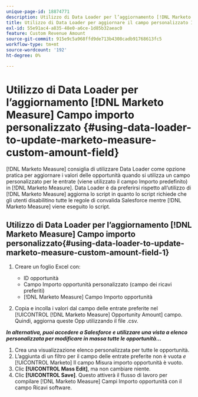 ```yaml
---
unique-page-id: 18874771
description: Utilizzo di Data Loader per l’aggiornamento [!DNL Marketo Measure] Campo importo personalizzato - [!DNL Marketo Measure]
title: Utilizzo di Data Loader per aggiornare il campo personalizzato Importo di Marketo Measure
exl-id: 55e91ac4-a835-48e0-a6ce-1d85b32aeac0
feature: Custom Revenue Amount
source-git-commit: 915e9c5a968ffd9de713b4308cadb91768613fc5
workflow-type: tm+mt
source-wordcount: '192'
ht-degree: 0%

---
```


# Utilizzo di Data Loader per l’aggiornamento [!DNL Marketo Measure] Campo importo personalizzato {#using-data-loader-to-update-marketo-measure-custom-amount-field}

[!DNL Marketo Measure] consiglia di utilizzare Data Loader come opzione pratica per aggiornare i valori delle opportunità quando si utilizza un campo personalizzato per le entrate (viene utilizzato il campo Importo predefinito) in [!DNL Marketo Measure]. Data Loader è da preferirsi rispetto all’utilizzo di [!DNL Marketo Measure] aggiorna lo script in quanto lo script richiede che gli utenti disabilitino tutte le regole di convalida Salesforce mentre [!DNL Marketo Measure] viene eseguito lo script.

## Utilizzo di Data Loader per l’aggiornamento [!DNL Marketo Measure] Campo importo personalizzato{#using-data-loader-to-update-marketo-measure-custom-amount-field-1}

1. Creare un foglio Excel con:

   * ID opportunità
   * Campo Importo opportunità personalizzato (campo dei ricavi preferiti)
   * [!DNL Marketo Measure] Campo Importo opportunità

1. Copia e incolla i valori dal campo delle entrate preferite nel [!UICONTROL [!DNL Marketo Measure] Opportunity Amount] campo. Quindi, aggiorna queste Opp utilizzando il file .csv.

**_In alternativa, puoi accedere a Salesforce e utilizzare una vista a elenco personalizzata per modificare in massa tutte le opportunità..._**

1. Crea una visualizzazione elenco personalizzata per tutte le opportunità.
1. L’aggiunta di un filtro per il campo delle entrate preferite non è vuota _e_ [!UICONTROL Marketo] Il campo Misura importo opportunità è vuoto.
1. Clic **[!UICONTROL Mass Edit]**, ma non cambiare niente.
1. Clic **[!UICONTROL Save]**. Questo attiverà il flusso di lavoro per compilare [!DNL Marketo Measure] Campi Importo opportunità con il campo Ricavi software.
